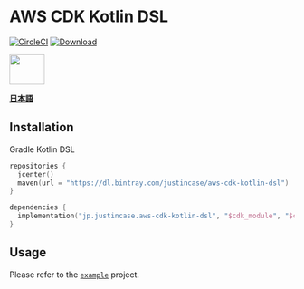 # AWS CDK Kotlin DSL
[![CircleCI](https://circleci.com/gh/justincase-jp/AWS-CDK-Kotlin-DSL/tree/master.svg?style=shield)](
  https://circleci.com/gh/justincase-jp/AWS-CDK-Kotlin-DSL/tree/master
)
[![Download](https://api.bintray.com/packages/justincase/aws-cdk-kotlin-dsl/core/images/download.svg)](
  https://bintray.com/justincase/aws-cdk-kotlin-dsl/core/_latestVersion
)

<a href='https://bintray.com/justincase/aws-cdk-kotlin-dsl/core?source=watch' alt='Get automatic notifications about new "core" versions'>
  <img src='https://www.bintray.com/docs/images/bintray_badge_color.png' height='53' width='62'>
</a>

[**日本語**](README-JA.md)


## Installation
Gradle Kotlin DSL

```kotlin
repositories {
  jcenter()
  maven(url = "https://dl.bintray.com/justincase/aws-cdk-kotlin-dsl")
}

dependencies {
  implementation("jp.justincase.aws-cdk-kotlin-dsl", "$cdk_module", "$cdk_version-$dsl_version")
}
```


## Usage
Please refer to the [`example`](example) project.
